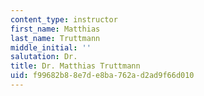 ```yaml
---
content_type: instructor
first_name: Matthias
last_name: Truttmann
middle_initial: ''
salutation: Dr.
title: Dr. Matthias Truttmann
uid: f99682b8-8e7d-e8ba-762a-d2ad9f66d010
---
```

